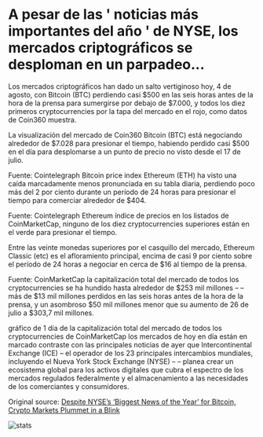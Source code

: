 # A pesar de las ' noticias más importantes del año ' de NYSE, los mercados criptográficos se desploman en un parpadeo...

Los mercados criptográficos han dado un salto vertiginoso hoy, 4 de agosto, con Bitcoin (BTC) perdiendo casi $500 en las seis horas antes de la hora de la prensa para sumergirse por debajo de $7.000, y todos los diez primeros cryptocurrencies por la tapa del mercado en el rojo, como datos de Coin360 muestra.

La visualización del mercado de Coin360 Bitcoin (BTC) está negociando alrededor de $7.028 para presionar el tiempo, habiendo perdido casi $500 en el día para desplomarse a un punto de precio no visto desde el 17 de julio.

Fuente: Cointelegraph Bitcoin price index Ethereum (ETH) ha visto una caída marcadamente menos pronunciada en su tabla diaria, perdiendo poco más del 2 por ciento durante un período de 24 horas para presionar el tiempo para comerciar alrededor de $404.

Fuente: Cointelegraph Ethereum índice de precios en los listados de CoinMarketCap, ninguno de los diez cryptocurrencies superiores están en el verde para presionar el tiempo.

Entre las veinte monedas superiores por el casquillo del mercado, Ethereum Classic (etc) es el afloramiento principal, encima de casi 9 por ciento sobre el período de 24 horas a negociar en cerca de $16 al tiempo de la prensa.

Fuente: CoinMarketCap la capitalización total del mercado de todos los cryptocurrencies se ha hundido hasta alrededor de $253 mil millones – – más de $13 mil millones perdidos en las seis horas antes de la hora de la prensa, y un asombroso $50 mil millones menor que su aumento de 26 de julio a $303,7 mil millones.

gráfico de 1 día de la capitalización total del mercado de todos los cryptocurrencies de CoinMarketCap los mercados de hoy en día están en marcado contraste con las principales noticias de ayer que Intercontinental Exchange (ICE) – el operador de los 23 principales intercambios mundiales, incluyendo el Nueva York Stock Exchange (NYSE) – – planea crear un ecosistema global para los activos digitales que cubra el espectro de los mercados regulados federalmente y el almacenamiento a las necesidades de los comerciantes y consumidores.

Original source: [Despite NYSE’s ‘Biggest News of the Year’ for Bitcoin, Crypto Markets Plummet in a Blink](https://cointelegraph.com/news/despite-nyses-biggest-news-of-the-year-for-bitcoin-crypto-markets-plummet-in-a-blink)

![stats](https://c.statcounter.com/11760860/0/a89fa40b/1/ "stats")
